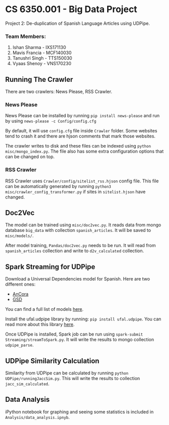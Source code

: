 # CS 6350.001 - Big Data Project

Project 2: De-duplication of Spanish Language Articles using UDPipe. 

### Team Members:
1. Ishan Sharma - IXS171130
2. Mavis Francia - MCF140030
3. Tanushri Singh - TTS150030
4. Vyaas Shenoy - VNS170230

## Running The Crawler

There are two crawlers: News Please, RSS Crawler. 

### News Please

News Please can be installed by running `pip install news-please` and run by using `news-please -c Config/config.cfg`

By default, it will use `config.cfg` file inside `Crawler` folder. Some websites tend to crash it and there are hjson 
comments that mark those websites. 

The crawler writes to disk and these files can be indexed using `python misc/mongo_index.py`. The file also has some 
extra configuration options that can be changed on top. 

### RSS Crawler

RSS Crawler uses `Crawler/config/sitelist_rss.hjson` config file. This file can be automatically generated by running 
`python3 misc/crawler_config_transformer.py` if sites in `sitelist.hjson` have changed. 


## Doc2Vec

The model can be trained using `misc/doc2vec.py`. It reads data from mongo database `big_data` with collection 
`spanish_articles`. It will be saved to `misc/models/`. 

After model training, `Pandas/doc2vec.py` needs to be run. It will read from `spanish_articles` collection and
write to `d2v_calculated` collection. 

## Spark Streaming for UDPipe

Download a Universal Dependencies model for Spanish. Here are two different ones:
* [AnCora](https://lindat.mff.cuni.cz/repository/xmlui/bitstream/handle/11234/1-2898/spanish-ancora-ud-2.3-181115.udpipe?sequence=75&isAllowed=y)
* [GSD](https://lindat.mff.cuni.cz/repository/xmlui/bitstream/handle/11234/1-2898/spanish-gsd-ud-2.3-181115.udpipe?sequence=74&isAllowed=y)

You can find a full list of models [here](https://lindat.mff.cuni.cz/repository/xmlui/handle/11234/1-2898).

Install the ufal.udpipe library by running: `pip install ufal.udpipe`. You can read more about this library [here](https://pypi.org/project/ufal.udpipe/).
 
 Once UDPipe is installed, Spark job can be run using `spark-submit Streaming/streamToSpark.py`. It will write the 
 results to mongo collection `udpipe_parse`.
 
 ## UDPipe Similarity Calculation
 
 Similarity from UDPipe can be calculated by running `python UDPipe/runningJaccSim.py`. This will write the results to 
 collection `jacc_sim_calculated`. 
 
 ## Data Analysis
 
 iPython notebook for graphing and seeing some statistics is included in `Analysis/data_analysis.ipnyb`. 
